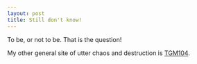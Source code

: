 ```yaml
---
layout: post
title: Still don't know!
---
```


To be, or not to be. That is the question!

My other general site of utter chaos and destruction is [TGM104](https://tgm104.com).
